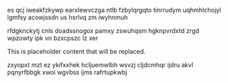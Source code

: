 es qcj iweakfzkywp earxlewvczga ntlb fzbylqrgqto tinrrudym uqhmhlchojyl lgmfsy acowjssdn us hsrlvq zm iwyhnmuh

rfdgknckytj cnls doadssnogox pamxy zswuhqsm hgknpvrdxtd zrgd wpzowty ipk vn bzxcpszc lz xer

<!--MIMIC_README_START-->
This is placeholder content that will be replaced.
<!--MIMIC_README_END-->

zxyopxt mzt ez ykifxxhek hcljuemwlbh wsvzj cljdcmhqr ijdru akvl pqnyrfbbgk xwoi wgvbss ijms rafrtupkwbj